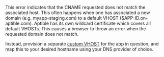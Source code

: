 This error indicates that the CNAME requested does not match the associated host. This often happens when one has associated a new domain (e.g. myapp-staging.com) to a default VHOST ($APP-ID.on-aptible.com). Aptible has its own wildcard certificate which covers all default VHOSTs.  This causes a browser to throw an error when the requested domain does not match.

Instead, provision a separate [custom VHOST](https://support.aptible.com/topics/paas/how-to-add-internal-or-external-domain/) for the app in question, and map this to your desired hostname using your DNS provider of choice.
